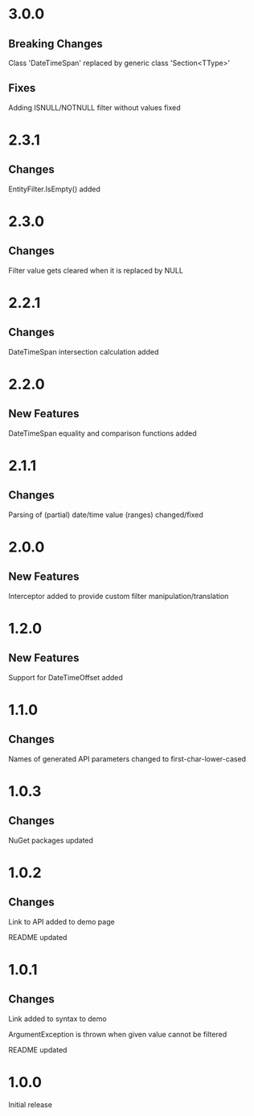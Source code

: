 # 3.0.0

## Breaking Changes

Class 'DateTimeSpan' replaced by generic class 'Section\<TType\>'

## Fixes

Adding ISNULL/NOTNULL filter without values fixed

# 2.3.1

## Changes

EntityFilter.IsEmpty() added

# 2.3.0

## Changes

Filter value gets cleared when it is replaced by NULL

# 2.2.1

## Changes

DateTimeSpan intersection calculation added

# 2.2.0

## New Features

DateTimeSpan equality and comparison functions added

# 2.1.1

## Changes

Parsing of (partial) date/time value (ranges) changed/fixed

# 2.0.0

## New Features

Interceptor added to provide custom filter manipulation/translation

# 1.2.0

## New Features

Support for DateTimeOffset added

# 1.1.0

## Changes

Names of generated API parameters changed to first-char-lower-cased

# 1.0.3

## Changes

NuGet packages updated

# 1.0.2

## Changes

Link to API added to demo page

README updated

# 1.0.1

## Changes

Link added to syntax to demo

ArgumentException is thrown when given value cannot be filtered

README updated

# 1.0.0

Initial release